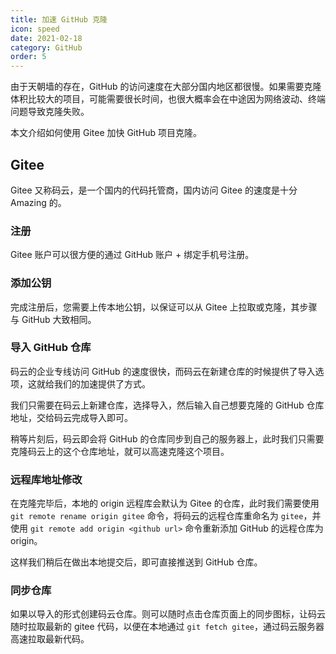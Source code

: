 ```yaml
---
title: 加速 GitHub 克隆
icon: speed
date: 2021-02-18
category: GitHub
order: 5
---
```


由于天朝墙的存在，GitHub 的访问速度在大部分国内地区都很慢。如果需要克隆体积比较大的项目，可能需要很长时间，也很大概率会在中途因为网络波动、终端问题导致克隆失败。

本文介绍如何使用 Gitee 加快 GitHub 项目克隆。

## Gitee

Gitee 又称码云，是一个国内的代码托管商，国内访问 Gitee 的速度是十分 Amazing 的。

### 注册

Gitee 账户可以很方便的通过 GitHub 账户 + 绑定手机号注册。

### 添加公钥

完成注册后，您需要上传本地公钥，以保证可以从 Gitee 上拉取或克隆，其步骤与 GitHub 大致相同。

### 导入 GitHub 仓库

码云的企业专线访问 GitHub 的速度很快，而码云在新建仓库的时候提供了导入选项，这就给我们的加速提供了方式。

我们只需要在码云上新建仓库，选择导入，然后输入自己想要克隆的 GitHub 仓库地址，交给码云完成导入即可。

稍等片刻后，码云即会将 GitHub 的仓库同步到自己的服务器上，此时我们只需要克隆码云上的这个仓库地址，就可以高速克隆这个项目。

### 远程库地址修改

在克隆完毕后，本地的 origin 远程库会默认为 Gitee 的仓库，此时我们需要使用 `git remote rename origin gitee` 命令，将码云的远程仓库重命名为 `gitee`，并使用 `git remote add origin <github url>` 命令重新添加 GitHub 的远程仓库为 origin。

这样我们稍后在做出本地提交后，即可直接推送到 GitHub 仓库。

### 同步仓库

如果以导入的形式创建码云仓库。则可以随时点击仓库页面上的同步图标，让码云随时拉取最新的 gitee 代码，以便在本地通过 `git fetch gitee`，通过码云服务器高速拉取最新代码。

